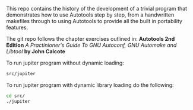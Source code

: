 This repo contains the history of the development of a trivial program that
demonstrates how to use Autotools step by step, from a handwritten makefiles
through to using Autotools to provide all the built in portability features.

The git repo follows the chapter exercises outlined in:
**Autotools 2nd Edition**
*A Practinioner's Guide To GNU Autoconf, GNU Automake and Libtool*
**by John Calcote**

To run jupiter program without dynamic loading:
```bash
src/jupiter
```

To run jupiter program with dynamic library loading do the following:
```bash
cd src/
./jupiter
```
